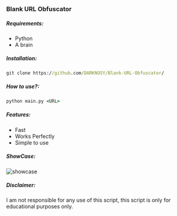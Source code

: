 ### Blank URL Obfuscator



##### Requirements:
 - Python
 - A brain


##### Installation:
```bat 
git clone https://github.com/DARKNOSY/Blank-URL-Obfuscator/
```


##### How to use?:
```bat
python main.py <URL>
```


##### Features:
 - Fast
 - Works Perfectly
 - Simple to use


##### ShowCase:
![showcase](https://github.com/DARKNOSY/Blank-URL-Obfuscator/blob/main/sc.png?raw=true)




##### Disclaimer:
I am not responsible for any use of this script, this script is only for educational purposes only.
